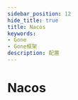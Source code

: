```yaml
---
sidebar_position: 12
hide_title: true
title: Nacos
keywords:
- Gone
- Gone框架
description: 配置
---
```


# Nacos
